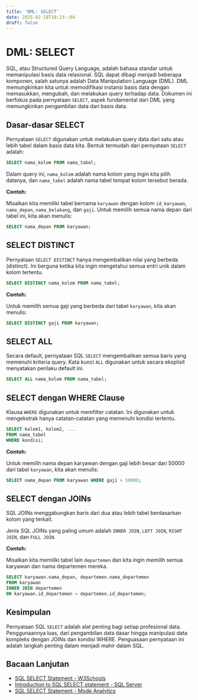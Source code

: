 ```yaml
---
title: 'DML: SELECT'
date: 2025-02-18T18:23::04
draft: false
---
```


# DML: SELECT

SQL, atau Structured Query Language, adalah bahasa standar untuk memanipulasi basis data relasional. SQL dapat dibagi menjadi beberapa komponen, salah satunya adalah Data Manipulation Language (DML). DML memungkinkan kita untuk memodifikasi instansi basis data dengan memasukkan, mengubah, dan melakukan query terhadap data. Dokumen ini berfokus pada pernyataan `SELECT`, aspek fundamental dari DML yang memungkinkan pengambilan data dari basis data.

## Dasar-dasar SELECT

Pernyataan `SELECT` digunakan untuk melakukan query data dari satu atau lebih tabel dalam basis data kita. Bentuk termudah dari pernyataan `SELECT` adalah:

```sql
SELECT nama_kolom FROM nama_tabel;
```

Dalam query ini, `nama_kolom` adalah nama kolom yang ingin kita pilih datanya, dan `nama_tabel` adalah nama tabel tempat kolom tersebut berada.

**Contoh:**

Misalkan kita memiliki tabel bernama `karyawan` dengan kolom `id_karyawan`, `nama_depan`, `nama_belakang`, dan `gaji`. Untuk memilih semua nama depan dari tabel ini, kita akan menulis:

```sql
SELECT nama_depan FROM karyawan;
```

## SELECT DISTINCT

Pernyataan `SELECT DISTINCT` hanya mengembalikan nilai yang berbeda (distinct). Ini berguna ketika kita ingin mengetahui semua entri unik dalam kolom tertentu.

```sql
SELECT DISTINCT nama_kolom FROM nama_tabel;
```

**Contoh:**

Untuk memilih semua gaji yang berbeda dari tabel `karyawan`, kita akan menulis:

```sql
SELECT DISTINCT gaji FROM karyawan;
```

## SELECT ALL

Secara default, pernyataan SQL `SELECT` mengembalikan semua baris yang memenuhi kriteria query. Kata kunci `ALL` digunakan untuk secara eksplisit menyatakan perilaku default ini.

```sql
SELECT ALL nama_kolom FROM nama_tabel;
```

## SELECT dengan WHERE Clause

Klausa `WHERE` digunakan untuk memfilter catatan. Ini digunakan untuk mengekstrak hanya catatan-catatan yang memenuhi kondisi tertentu.

```sql
SELECT kolom1, kolom2, ...
FROM nama_tabel
WHERE kondisi;
```

**Contoh:**

Untuk memilih nama depan karyawan dengan gaji lebih besar dari 50000 dari tabel `karyawan`, kita akan menulis:

```sql
SELECT nama_depan FROM karyawan WHERE gaji > 50000;
```

## SELECT dengan JOINs

SQL JOINs menggabungkan baris dari dua atau lebih tabel berdasarkan kolom yang terkait.

Jenis SQL JOINs yang paling umum adalah `INNER JOIN`, `LEFT JOIN`, `RIGHT JOIN`, dan `FULL JOIN`.

**Contoh:**

Misalkan kita memiliki tabel lain `departemen` dan kita ingin memilih semua karyawan dan nama departemen mereka.

```sql
SELECT karyawan.nama_depan, departemen.nama_departemen
FROM karyawan
INNER JOIN departemen
ON karyawan.id_departemen = departemen.id_departemen;
```

## Kesimpulan

Pernyataan SQL `SELECT` adalah alat penting bagi setiap profesional data. Penggunaannya luas, dari pengambilan data dasar hingga manipulasi data kompleks dengan JOINs dan kondisi WHERE. Penguasaan pernyataan ini adalah langkah penting dalam menjadi mahir dalam SQL.

## Bacaan Lanjutan

- [SQL SELECT Statement - W3Schools](https://www.w3schools.com/sql/sql_select.asp)
- [Introduction to SQL SELECT statement - SQL Server](https://docs.microsoft.com/en-us/sql/t-sql/queries/select-transact-sql)
- [SQL SELECT Statement - Mode Analytics](https://mode.com/sql-tutorial/sql-select-statement/)
